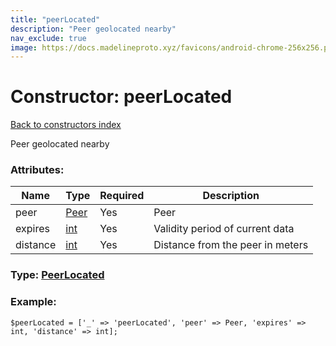 ```yaml
---
title: "peerLocated"
description: "Peer geolocated nearby"
nav_exclude: true
image: https://docs.madelineproto.xyz/favicons/android-chrome-256x256.png
---
```

# Constructor: peerLocated  
[Back to constructors index](/API_docs/constructors/index.html)



Peer geolocated nearby

### Attributes:

| Name     |    Type       | Required | Description |
|----------|---------------|----------|-------------|
|peer|[Peer](/API_docs/types/Peer.html) | Yes|Peer|
|expires|[int](/API_docs/types/int.html) | Yes|Validity period of current data|
|distance|[int](/API_docs/types/int.html) | Yes|Distance from the peer in meters|



### Type: [PeerLocated](/API_docs/types/PeerLocated.html)


### Example:

```
$peerLocated = ['_' => 'peerLocated', 'peer' => Peer, 'expires' => int, 'distance' => int];
```  
